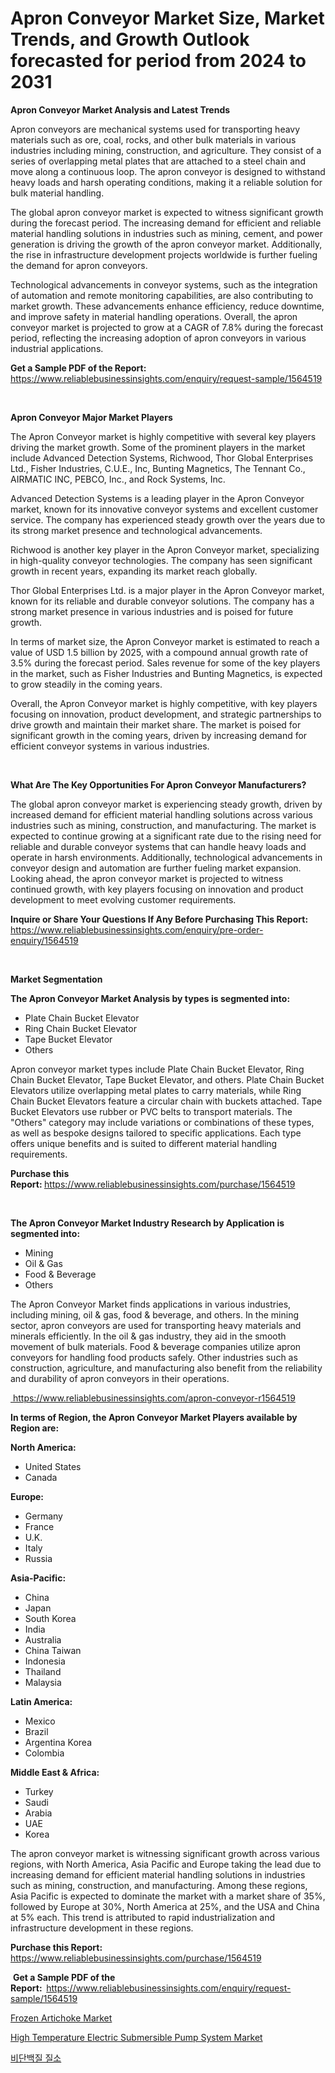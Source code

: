 <p><h1>Apron Conveyor Market Size, Market Trends, and Growth Outlook forecasted for period from 2024 to 2031</h1></p><p><strong>Apron Conveyor Market Analysis and Latest Trends</strong></p>
<p><p>Apron conveyors are mechanical systems used for transporting heavy materials such as ore, coal, rocks, and other bulk materials in various industries including mining, construction, and agriculture. They consist of a series of overlapping metal plates that are attached to a steel chain and move along a continuous loop. The apron conveyor is designed to withstand heavy loads and harsh operating conditions, making it a reliable solution for bulk material handling.</p><p>The global apron conveyor market is expected to witness significant growth during the forecast period. The increasing demand for efficient and reliable material handling solutions in industries such as mining, cement, and power generation is driving the growth of the apron conveyor market. Additionally, the rise in infrastructure development projects worldwide is further fueling the demand for apron conveyors.</p><p>Technological advancements in conveyor systems, such as the integration of automation and remote monitoring capabilities, are also contributing to market growth. These advancements enhance efficiency, reduce downtime, and improve safety in material handling operations. Overall, the apron conveyor market is projected to grow at a CAGR of 7.8% during the forecast period, reflecting the increasing adoption of apron conveyors in various industrial applications.</p></p>
<p><strong>Get a Sample PDF of the Report:&nbsp;</strong> <a href="https://www.reliablebusinessinsights.com/enquiry/request-sample/1564519">https://www.reliablebusinessinsights.com/enquiry/request-sample/1564519</a></p>
<p>&nbsp;</p>
<p><strong>Apron Conveyor Major Market Players</strong></p>
<p><p>The Apron Conveyor market is highly competitive with several key players driving the market growth. Some of the prominent players in the market include Advanced Detection Systems, Richwood, Thor Global Enterprises Ltd., Fisher Industries, C.U.E., Inc, Bunting Magnetics, The Tennant Co., AIRMATIC INC, PEBCO, Inc., and Rock Systems, Inc.</p><p>Advanced Detection Systems is a leading player in the Apron Conveyor market, known for its innovative conveyor systems and excellent customer service. The company has experienced steady growth over the years due to its strong market presence and technological advancements.</p><p>Richwood is another key player in the Apron Conveyor market, specializing in high-quality conveyor technologies. The company has seen significant growth in recent years, expanding its market reach globally.</p><p>Thor Global Enterprises Ltd. is a major player in the Apron Conveyor market, known for its reliable and durable conveyor solutions. The company has a strong market presence in various industries and is poised for future growth.</p><p>In terms of market size, the Apron Conveyor market is estimated to reach a value of USD 1.5 billion by 2025, with a compound annual growth rate of 3.5% during the forecast period. Sales revenue for some of the key players in the market, such as Fisher Industries and Bunting Magnetics, is expected to grow steadily in the coming years.</p><p>Overall, the Apron Conveyor market is highly competitive, with key players focusing on innovation, product development, and strategic partnerships to drive growth and maintain their market share. The market is poised for significant growth in the coming years, driven by increasing demand for efficient conveyor systems in various industries.</p></p>
<p>&nbsp;</p>
<p><strong>What Are The Key Opportunities For Apron Conveyor Manufacturers?</strong></p>
<p><p>The global apron conveyor market is experiencing steady growth, driven by increased demand for efficient material handling solutions across various industries such as mining, construction, and manufacturing. The market is expected to continue growing at a significant rate due to the rising need for reliable and durable conveyor systems that can handle heavy loads and operate in harsh environments. Additionally, technological advancements in conveyor design and automation are further fueling market expansion. Looking ahead, the apron conveyor market is projected to witness continued growth, with key players focusing on innovation and product development to meet evolving customer requirements.</p></p>
<p><strong>Inquire or Share Your Questions If Any Before Purchasing This Report:</strong> <a href="https://www.reliablebusinessinsights.com/enquiry/pre-order-enquiry/1564519">https://www.reliablebusinessinsights.com/enquiry/pre-order-enquiry/1564519</a></p>
<p>&nbsp;</p>
<p><strong>Market Segmentation</strong></p>
<p><strong>The Apron Conveyor Market Analysis by types is segmented into:</strong></p>
<p><ul><li>Plate Chain Bucket Elevator</li><li>Ring Chain Bucket Elevator</li><li>Tape Bucket Elevator</li><li>Others</li></ul></p>
<p><p>Apron conveyor market types include Plate Chain Bucket Elevator, Ring Chain Bucket Elevator, Tape Bucket Elevator, and others. Plate Chain Bucket Elevators utilize overlapping metal plates to carry materials, while Ring Chain Bucket Elevators feature a circular chain with buckets attached. Tape Bucket Elevators use rubber or PVC belts to transport materials. The "Others" category may include variations or combinations of these types, as well as bespoke designs tailored to specific applications. Each type offers unique benefits and is suited to different material handling requirements.</p></p>
<p><strong>Purchase this Report:&nbsp;</strong><a href="https://www.reliablebusinessinsights.com/purchase/1564519">https://www.reliablebusinessinsights.com/purchase/1564519</a></p>
<p>&nbsp;</p>
<p><strong>The Apron Conveyor Market Industry Research by Application is segmented into:</strong></p>
<p><ul><li>Mining</li><li>Oil & Gas</li><li>Food & Beverage</li><li>Others</li></ul></p>
<p><p>The Apron Conveyor Market finds applications in various industries, including mining, oil & gas, food & beverage, and others. In the mining sector, apron conveyors are used for transporting heavy materials and minerals efficiently. In the oil & gas industry, they aid in the smooth movement of bulk materials. Food & beverage companies utilize apron conveyors for handling food products safely. Other industries such as construction, agriculture, and manufacturing also benefit from the reliability and durability of apron conveyors in their operations.</p></p>
<p><a href="https://www.reliablebusinessinsights.com/apron-conveyor-r1564519">&nbsp;https://www.reliablebusinessinsights.com/apron-conveyor-r1564519</a></p>
<p><strong>In terms of Region, the Apron Conveyor Market Players available by Region are:</strong></p>
<p>
    <p> <strong> North America: </strong>
        <ul>
            <li>United States</li>
            <li>Canada</li>
        </ul>
        </p> 
    <p> <strong> Europe: </strong>
        <ul>
            <li>Germany</li>
            <li>France</li>
            <li>U.K.</li>
            <li>Italy</li>
            <li>Russia</li>
        </ul>
        </p> 
    <p> <strong> Asia-Pacific: </strong>
        <ul>
            <li>China</li>
            <li>Japan</li>
            <li>South Korea</li>
            <li>India</li>
            <li>Australia</li>
            <li>China Taiwan</li>
            <li>Indonesia</li>
            <li>Thailand</li>
            <li>Malaysia</li>
        </ul>
        </p> 
    <p> <strong> Latin America: </strong>
        <ul>
            <li>Mexico</li>
            <li>Brazil</li>
            <li>Argentina Korea</li>
            <li>Colombia</li>
        </ul>
        </p> 
    <p> <strong> Middle East & Africa: </strong>
        <ul>
            <li>Turkey</li>
            <li>Saudi</li>
            <li>Arabia</li>
            <li>UAE</li>
            <li>Korea</li>
        </ul>
    </p>
    </p>
<p><p>The apron conveyor market is witnessing significant growth across various regions, with North America, Asia Pacific and Europe taking the lead due to increasing demand for efficient material handling solutions in industries such as mining, construction, and manufacturing. Among these regions, Asia Pacific is expected to dominate the market with a market share of 35%, followed by Europe at 30%, North America at 25%, and the USA and China at 5% each. This trend is attributed to rapid industrialization and infrastructure development in these regions.</p></p>
<p><strong>Purchase this Report: </strong><a href="https://www.reliablebusinessinsights.com/purchase/1564519">https://www.reliablebusinessinsights.com/purchase/1564519</a></p>
<p>&nbsp;<strong>Get a Sample PDF of the Report:&nbsp;&nbsp;</strong><a href="https://www.reliablebusinessinsights.com/enquiry/request-sample/1564519">https://www.reliablebusinessinsights.com/enquiry/request-sample/1564519</a></p>
<p><strong></strong></p>
<p><p><a href="https://github.com/fauzi1101fauzi/Market-Research-Report-List-1/blob/main/frozen-artichoke-market.md">Frozen Artichoke Market</a></p><p><a href="https://view.publitas.com/reportprime-1/emerging-trends-in-high-temperature-electric-submersible-pump-system-market-global-outlook-and-future-prospects-from-2024-2031/">High Temperature Electric Submersible Pump System Market</a></p><p><a href="https://medium.com/@frankfurter67567/2024%EB%85%84%EB%B6%80%ED%84%B0-2031%EB%85%84%EA%B9%8C%EC%A7%80-%EA%B8%B0%EA%B0%84-%EB%8F%99%EC%95%88%EC%9D%98-non-protein-nitrogen-%EC%8B%9C%EC%9E%A5%EC%9D%98-%EC%8B%A0%ED%9D%A5-%ED%8A%B8%EB%A0%8C%EB%93%9C%EC%99%80-%EB%AF%B8%EB%9E%98-%EC%A0%84%EB%A7%9D-2acb32aec2d2">비단백질 질소</a></p></p>